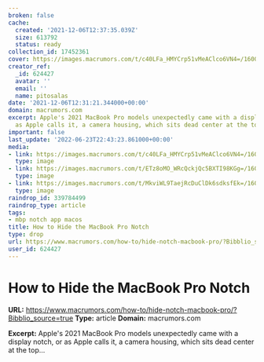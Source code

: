 ```yaml
---
broken: false
cache:
  created: '2021-12-06T12:37:35.039Z'
  size: 613792
  status: ready
collection_id: 17452361
cover: https://images.macrumors.com/t/c40LFa_HMYCrp51vMeAClco6VN4=/1600x/article-new/2021/10/macbook-pro-2021-notch-feature.jpg
creator_ref:
  _id: 624427
  avatar: ''
  email: ''
  name: pitosalas
date: '2021-12-06T12:31:21.344000+00:00'
domain: macrumors.com
excerpt: Apple's 2021 MacBook Pro models unexpectedly came with a display notch, or
  as Apple calls it, a camera housing, which sits dead center at the top...
important: false
last_update: '2022-06-23T22:43:23.861000+00:00'
media:
- link: https://images.macrumors.com/t/c40LFa_HMYCrp51vMeAClco6VN4=/1600x/article-new/2021/10/macbook-pro-2021-notch-feature.jpg
  type: image
- link: https://images.macrumors.com/t/ETz8oMO_WRcQckjQc5BXTI98KGg=/1600x0/article-new/2021/10/macbook-pro-2021-notch-feature.jpg
  type: image
- link: https://images.macrumors.com/t/MkviWL9TaejRcDuClDk6sdksfEk=/1600x0/article-new/2021/10/macos-notch-hides-in-full-screen.jpg
  type: image
raindrop_id: 339784499
raindrop_type: article
tags:
- mbp notch app macos
title: How to Hide the MacBook Pro Notch
type: drop
url: https://www.macrumors.com/how-to/hide-notch-macbook-pro/?Bibblio_source=true
user_id: 624427
---
```


# How to Hide the MacBook Pro Notch

**URL:** https://www.macrumors.com/how-to/hide-notch-macbook-pro/?Bibblio_source=true
**Type:** article
**Domain:** macrumors.com

**Excerpt:** Apple's 2021 MacBook Pro models unexpectedly came with a display notch, or as Apple calls it, a camera housing, which sits dead center at the top...
